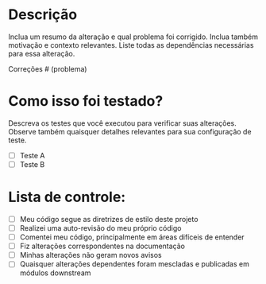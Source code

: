 # Descrição

Inclua um resumo da alteração e qual problema foi corrigido. Inclua também motivação e contexto relevantes. Liste todas as dependências necessárias para essa alteração.

Correções # (problema)

# Como isso foi testado?

Descreva os testes que você executou para verificar suas alterações. Observe também quaisquer detalhes relevantes para sua configuração de teste.

- [ ] Teste A
- [ ] Teste B

# Lista de controle:

- [ ] Meu código segue as diretrizes de estilo deste projeto
- [ ] Realizei uma auto-revisão do meu próprio código
- [ ] Comentei meu código, principalmente em áreas difíceis de entender
- [ ] Fiz alterações correspondentes na documentação
- [ ] Minhas alterações não geram novos avisos
- [ ] Quaisquer alterações dependentes foram mescladas e publicadas em módulos downstream